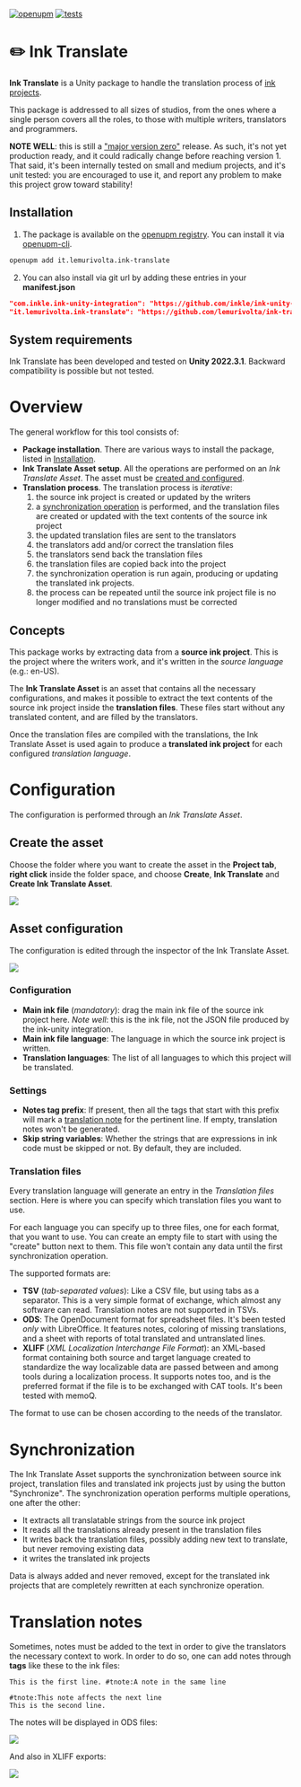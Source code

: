 [![openupm](https://img.shields.io/npm/v/it.lemurivolta.ink-translate?label=openupm&registry_uri=https://package.openupm.com)](https://openupm.com/packages/it.lemurivolta.ink-translate/)
[![tests](https://github.com/lemurivolta/ink-translate/actions/workflows/main.yml/badge.svg)](https://github.com/lemurivolta/ink-translate/actions/workflows/main.yml)

# :pencil2: Ink Translate

**Ink Translate** is a Unity package to handle the translation process of [ink projects](https://www.inklestudios.com/ink/).

This package is addressed to all sizes of studios, from the ones where a single person covers all the roles, to those with multiple writers, translators and programmers.

**NOTE WELL**: this is still a ["major version zero"](https://semver.org/#spec-item-4) release. As such, it's not yet production ready, and it could radically change before reaching version 1. That said, it's been internally tested on small and medium projects, and it's unit tested: you are encouraged to use it, and report any problem to make this project grow toward stability!

## Installation

1. The package is available on the [openupm registry](https://openupm.com). You can install it via [openupm-cli](https://github.com/openupm/openupm-cli).
```sh
openupm add it.lemurivolta.ink-translate
```
2. You can also install via git url by adding these entries in your **manifest.json**
```json
"com.inkle.ink-unity-integration": "https://github.com/inkle/ink-unity-integration.git#upm",
"it.lemurivolta.ink-translate": "https://github.com/lemurivolta/ink-translate#upm"
```

## System requirements

Ink Translate has been developed and tested on **Unity 2022.3.1**. Backward compatibility is possible but not tested.

# Overview

The general workflow for this tool consists of:

- **Package installation**. There are various ways to install the package, listed in [Installation](#installation).
- **Ink Translate Asset setup**. All the operations are performed on an _Ink Translate Asset_. The asset must be [created and configured](#configuration).
- **Translation process**. The translation process is _iterative_:
  1. the source ink project is created or updated by the writers
  1. a [synchronization operation](#sinchronization) is performed, and the translation files are created or updated with the text contents of the source ink project
  1. the updated translation files are sent to the translators
  1. the translators add and/or correct the translation files
  1. the translators send back the translation files
  1. the translation files are copied back into the project
  1. the synchronization operation is run again, producing or updating the translated ink projects.
  1. the process can be repeated until the source ink project file is no longer modified and no translations must be corrected

## Concepts

This package works by extracting data from a **source ink project**. This is the project where the writers work, and it's written in the _source language_ (e.g.: en-US).

The **Ink Translate Asset** is an asset that contains all the necessary configurations, and makes it possible to extract the text contents of the source ink project inside the **translation files**. These files start without any translated content, and are filled by the translators.

Once the translation files are compiled with the translations, the Ink Translate Asset is used again to produce a **translated ink project** for each configured _translation language_.

# Configuration

The configuration is performed through an _Ink Translate Asset_.

## Create the asset

Choose the folder where you want to create the asset in the **Project tab**, **right click** inside the folder space, and choose **Create**, **Ink Translate** and **Create Ink Translate Asset**.

![](Images~/create-asset.png)

## Asset configuration

The configuration is edited through the inspector of the Ink Translate Asset.

![](Images~/configuration.png)

### Configuration

- **Main ink file** (_mandatory_): drag the main ink file of the source ink project here. _Note well_: this is the ink file, not the JSON file produced by the ink-unity integration.
- **Main ink file language**: The language in which the source ink project is written.
- **Translation languages**: The list of all languages to which this project will be translated.

### Settings

- **Notes tag prefix**: If present, then all the tags that start with this prefix will mark a [translation note](translation-notes) for the pertinent line. If empty, translation notes won't be generated.
- **Skip string variables**: Whether the strings that are expressions in ink code must be skipped or not. By default, they are included.

### Translation files

Every translation language will generate an entry in the _Translation files_ section. Here is where you can specify which translation files you want to use.

For each language you can specify up to three files, one for each format, that you want to use. You can create an empty file to start with using the "create" button next to them. This file won't contain any data until the first synchronization operation.

The supported formats are:

- **TSV** (_tab-separated values_): Like a CSV file, but using tabs as a separator. This is a very simple format of exchange, which almost any software can read. Translation notes are not supported in TSVs.
- **ODS**: The OpenDocument format for spreadsheet files. It's been tested _only_ with LibreOffice. It features notes, coloring of missing translations, and a sheet with reports of total translated and untranslated lines.
- **XLIFF** (_XML Localization Interchange File Format_): an XML-based format containing both source and target language created to standardize the way localizable data are passed between and among tools during a localization process. It supports notes too, and is the preferred format if the file is to be exchanged with CAT tools. It's been tested with memoQ.

The format to use can be chosen according to the needs of the translator.

# Synchronization

The Ink Translate Asset supports the synchronization between source ink project, translation files and translated ink projects just by using the button "Synchronize". The synchronization operation performs multiple operations, one after the other:

- It extracts all translatable strings from the source ink project
- It reads all the translations already present in the translation files
- It writes back the translation files, possibly adding new text to translate, but never removing existing data
- it writes the translated ink projects

Data is always added and never removed, except for the translated ink projects that are completely rewritten at each synchronize operation.

# Translation notes

Sometimes, notes must be added to the text in order to give the translators the necessary context to work. In order to do so, one can add notes through **tags** like these to the ink files:

```ink
This is the first line. #tnote:A note in the same line

#tnote:This note affects the next line
This is the second line.
```

The notes will be displayed in ODS files:

![](Images~/note-ods.png)

And also in XLIFF exports:

![](Images~/note-xliff.png)
